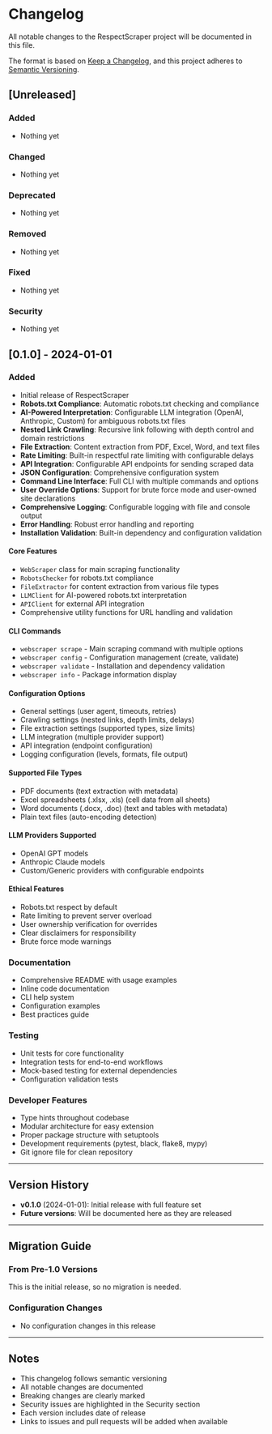 # Changelog

All notable changes to the RespectScraper project will be documented in this file.

The format is based on [Keep a Changelog](https://keepachangelog.com/en/1.0.0/),
and this project adheres to [Semantic Versioning](https://semver.org/spec/v2.0.0.html).

## [Unreleased]

### Added
- Nothing yet

### Changed
- Nothing yet

### Deprecated
- Nothing yet

### Removed
- Nothing yet

### Fixed
- Nothing yet

### Security
- Nothing yet

## [0.1.0] - 2024-01-01

### Added
- Initial release of RespectScraper
- **Robots.txt Compliance**: Automatic robots.txt checking and compliance
- **AI-Powered Interpretation**: Configurable LLM integration (OpenAI, Anthropic, Custom) for ambiguous robots.txt files
- **Nested Link Crawling**: Recursive link following with depth control and domain restrictions
- **File Extraction**: Content extraction from PDF, Excel, Word, and text files
- **Rate Limiting**: Built-in respectful rate limiting with configurable delays
- **API Integration**: Configurable API endpoints for sending scraped data
- **JSON Configuration**: Comprehensive configuration system
- **Command Line Interface**: Full CLI with multiple commands and options
- **User Override Options**: Support for brute force mode and user-owned site declarations
- **Comprehensive Logging**: Configurable logging with file and console output
- **Error Handling**: Robust error handling and reporting
- **Installation Validation**: Built-in dependency and configuration validation

#### Core Features
- `WebScraper` class for main scraping functionality
- `RobotsChecker` for robots.txt compliance
- `FileExtractor` for content extraction from various file types
- `LLMClient` for AI-powered robots.txt interpretation
- `APIClient` for external API integration
- Comprehensive utility functions for URL handling and validation

#### CLI Commands
- `webscraper scrape` - Main scraping command with multiple options
- `webscraper config` - Configuration management (create, validate)
- `webscraper validate` - Installation and dependency validation
- `webscraper info` - Package information display

#### Configuration Options
- General settings (user agent, timeouts, retries)
- Crawling settings (nested links, depth limits, delays)
- File extraction settings (supported types, size limits)
- LLM integration (multiple provider support)
- API integration (endpoint configuration)
- Logging configuration (levels, formats, file output)

#### Supported File Types
- PDF documents (text extraction with metadata)
- Excel spreadsheets (.xlsx, .xls) (cell data from all sheets)
- Word documents (.docx, .doc) (text and tables with metadata)
- Plain text files (auto-encoding detection)

#### LLM Providers Supported
- OpenAI GPT models
- Anthropic Claude models
- Custom/Generic providers with configurable endpoints

#### Ethical Features
- Robots.txt respect by default
- Rate limiting to prevent server overload
- User ownership verification for overrides
- Clear disclaimers for responsibility
- Brute force mode warnings

### Documentation
- Comprehensive README with usage examples
- Inline code documentation
- CLI help system
- Configuration examples
- Best practices guide

### Testing
- Unit tests for core functionality
- Integration tests for end-to-end workflows
- Mock-based testing for external dependencies
- Configuration validation tests

### Developer Features
- Type hints throughout codebase
- Modular architecture for easy extension
- Proper package structure with setuptools
- Development requirements (pytest, black, flake8, mypy)
- Git ignore file for clean repository

---

## Version History

- **v0.1.0** (2024-01-01): Initial release with full feature set
- **Future versions**: Will be documented here as they are released

---

## Migration Guide

### From Pre-1.0 Versions
This is the initial release, so no migration is needed.

### Configuration Changes
- No configuration changes in this release

---

## Notes

- This changelog follows semantic versioning
- All notable changes are documented
- Breaking changes are clearly marked
- Security issues are highlighted in the Security section
- Each version includes date of release
- Links to issues and pull requests will be added when available
